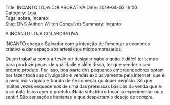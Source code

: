 Title: INCANTO LOJA COLABORATIVA
Date: 2019-04-02 16:00  
Category: Loja  
Tags: sobre, incanto  
Slug: DNS
Author: Wilton Gonçalves
Summary: Incanto

A INCANTO LOJA COLABORATIVA

INCANTO chega a Salvador com a intenção de fomentar a economia criativa e dar espaço aos artesãos e microempresários.

Quem trabalha como artesão ou designer sabe o quão é difícil ter tempo para produzir peças de qualidade e além disso, ter que vender o seu próprio produto. Por isso, boa parte dos pequenos empreendedores optam por fazer toda sua divulgação e vendas exclusivamente pela internet, que é o meio mais rápido e barato de se começar qualquer negócio. Só que muitas vezes esquecemos de uma das premissas básicas da venda que é: o contato físico com o produto. Nada substitui o tocar, o experimentar ou o sentir! São sensações humanas e que despertam o desejo de compra.
